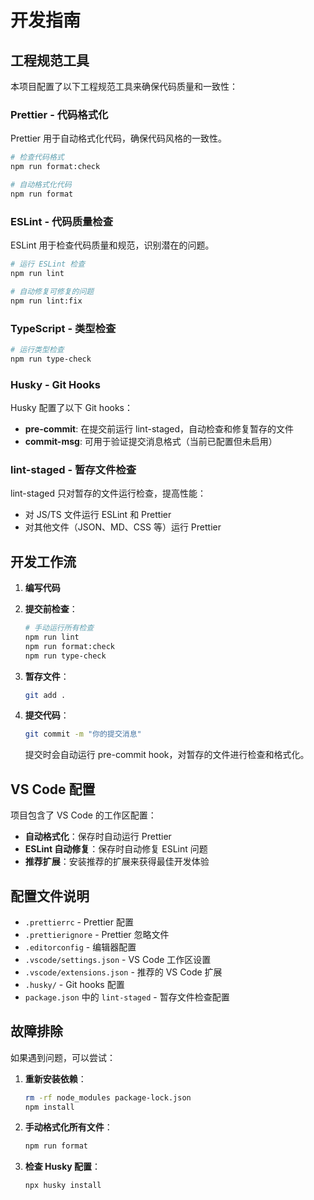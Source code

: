 # 开发指南

## 工程规范工具

本项目配置了以下工程规范工具来确保代码质量和一致性：

### Prettier - 代码格式化

Prettier 用于自动格式化代码，确保代码风格的一致性。

```bash
# 检查代码格式
npm run format:check

# 自动格式化代码
npm run format
```

### ESLint - 代码质量检查

ESLint 用于检查代码质量和规范，识别潜在的问题。

```bash
# 运行 ESLint 检查
npm run lint

# 自动修复可修复的问题
npm run lint:fix
```

### TypeScript - 类型检查

```bash
# 运行类型检查
npm run type-check
```

### Husky - Git Hooks

Husky 配置了以下 Git hooks：

- **pre-commit**: 在提交前运行 lint-staged，自动检查和修复暂存的文件
- **commit-msg**: 可用于验证提交消息格式（当前已配置但未启用）

### lint-staged - 暂存文件检查

lint-staged 只对暂存的文件运行检查，提高性能：

- 对 JS/TS 文件运行 ESLint 和 Prettier
- 对其他文件（JSON、MD、CSS 等）运行 Prettier

## 开发工作流

1. **编写代码**
2. **提交前检查**：

   ```bash
   # 手动运行所有检查
   npm run lint
   npm run format:check
   npm run type-check
   ```

3. **暂存文件**：

   ```bash
   git add .
   ```

4. **提交代码**：

   ```bash
   git commit -m "你的提交消息"
   ```

   提交时会自动运行 pre-commit hook，对暂存的文件进行检查和格式化。

## VS Code 配置

项目包含了 VS Code 的工作区配置：

- **自动格式化**：保存时自动运行 Prettier
- **ESLint 自动修复**：保存时自动修复 ESLint 问题
- **推荐扩展**：安装推荐的扩展来获得最佳开发体验

## 配置文件说明

- `.prettierrc` - Prettier 配置
- `.prettierignore` - Prettier 忽略文件
- `.editorconfig` - 编辑器配置
- `.vscode/settings.json` - VS Code 工作区设置
- `.vscode/extensions.json` - 推荐的 VS Code 扩展
- `.husky/` - Git hooks 配置
- `package.json` 中的 `lint-staged` - 暂存文件检查配置

## 故障排除

如果遇到问题，可以尝试：

1. **重新安装依赖**：

   ```bash
   rm -rf node_modules package-lock.json
   npm install
   ```

2. **手动格式化所有文件**：

   ```bash
   npm run format
   ```

3. **检查 Husky 配置**：

   ```bash
   npx husky install
   ```
